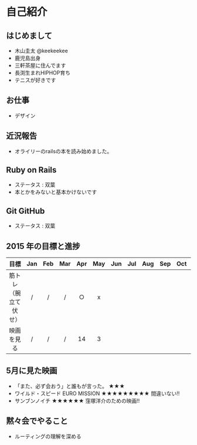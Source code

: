 # 自己紹介

## はじめまして

- 木山圭太 @keekeekee
- 鹿児島出身
- 三軒茶屋に住んでます
- 長渕生まれHIPHOP育ち
- テニスが好きです


## お仕事

- デザイン


## 近況報告

- オライリーのrailsの本を読み始めました。


## Ruby on Rails

- ステータス : 双葉
- 本とかをみないと基本かけないです


## Git GitHub

- ステータス : 双葉


## 2015 年の目標と進捗
|      目標             | Jan | Feb | Mar | Apr | May | Jun | Jul | Aug | Sep | Oct | Nov | Dec |
|:--------------------:|:---:|:---:|:---:|:---:|:---:|:---:|:---:|:---:|:---:|:---:|:---:|:---:|
| 筋トレ（腕立て伏せ）    | / | / | / | ○ | x |   |   |   |   |   |   |   |
| 映画を見る | / | / | / | 14 | 3 |   |   |   |   |   |   |   |


## 5月に見た映画

- 「また、必ず会おう」と誰もが言った。  ★★★
- ワイルド・スピード EURO MISSION  ★★★★★★★★★ 間違いない!!
- サンブンノイチ  ★★★★★★ 窪塚洋介のための映画!!


## 黙々会でやること

- ルーティングの理解を深める